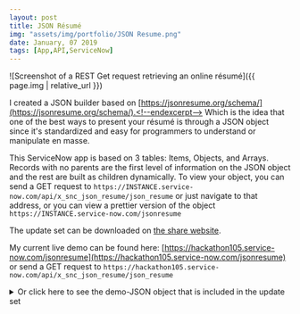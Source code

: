 ```yaml
---
layout: post
title: JSON Résumé 
img: "assets/img/portfolio/JSON Resume.png"
date: January, 07 2019
tags: [App,API,ServiceNow]
---
```


![Screenshot of a REST Get request retrieving an online résumé]({{ page.img | relative_url }})

I created a JSON builder based on [https://jsonresume.org/schema/](https://jsonresume.org/schema/).<!--endexcerpt--> Which is the idea that one of the best ways to present your résumé is through a JSON object since it's standardized and easy for programmers to understand or manipulate en masse.

This ServiceNow app is based on 3 tables: Items, Objects, and Arrays. Records with no parents are the first level of information on the JSON object and the rest are built as children dynamically. To view your object, you can send a GET request to `https://INSTANCE.service-now.com/api/x_snc_json_resume/json_resume` or just navigate to that address, or you can view a prettier version of the object `https://INSTANCE.service-now.com/jsonresume`

The update set can be downloaded on [the share website](https://developer.servicenow.com/app.do#!/share/contents/1655773_create_a_restful_getcompatible_json_object_quickly_in_servicenow?t=PRODUCT_DETAILS).

My current live demo can be found here: [https://hackathon105.service-now.com/jsonresume](https://hackathon105.service-now.com/jsonresume) or send a GET request to `https://hackathon105.service-now.com/api/x_snc_json_resume/json_resume`

<details>
	<summary>Or click here to see the demo-JSON object that is included in the update set</summary>
	
	`{"What is this?":"This is a JSON builder designed from https://jsonresume.org/schema/","phone":"(912) 555-4321","email":"john@gmail.com","summary":"A Summary of John Doe...","website":"http://johndoe.com","picture":"null","name":"John Doe","label":"Programmer","location":{"region":"California","postalCode":"CA 94115","countryCode":"US","address":"2712 Broadway St","city":"San Francisco"},"languages":[{"language":"English","fluency":"Native speaker"}],"work":[{"website":"http://company.com","endDate":"2014-01-01","startDate":"2013-01-01","position":"President","summary":"Description","company":"Company","highlights":["Started the company"]}],"education":[{"endDate":"2013-01-01","area":"Software Development","startDate":"2011-01-01","studyType":"Bachelor","gpa":"4.0","institution":"University","courses":["DB1101 - Basic SQL"]}],"references":[{"reference":"Reference...","name":"Jane Doe"}],"publications":[{"website":"http://publication.com","publisher":"Company","releaseDate":"2014-10-01","summary":"Description...","name":"Publication"}],"awards":[{"date":"2014-11-01","summary":"There is no spoon","title":"Award","awarder":"Company"}],"skills":[{"level":"Master","name":"Web Development","keywords":["HTML","CSS","Javascript"]}],"interests":[{"name":"Wildlife","keywords":["Ferrets","Unicorns"]}],"volunteer":[{"startDate":"2012-01-01","endDate":"2013-01-01","website":"http://organization.com","position":"Volunteer","organization":"Organization","summary":"Description...","highlights":["Awarded 'Volunteer of the Month'"]}],"profiles":[{"network":"Twitter","url":"http://twitter.com/john","username":"John"}]}`
</details>